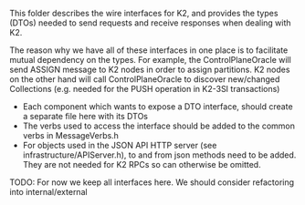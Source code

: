 This folder describes the wire interfaces for K2, and provides the types (DTOs) needed to send requests and receive
responses when dealing with K2.

The reason why we have all of these interfaces in one place is to facilitate mutual dependency on the types. For example, the ControlPlaneOracle will send ASSIGN message to K2 nodes in order to assign partitions. K2 nodes on the other hand will call ControlPlaneOracle to discover new/changed Collections (e.g. needed for the PUSH operation in K2-3SI transactions)

- Each component which wants to expose a DTO interface, should create a separate file here with its DTOs
- The verbs used to access the interface should be added to the common verbs in MessageVerbs.h
- For objects used in the JSON API HTTP server (see infrastructure/APIServer.h), to and from json methods need to be added. They are not needed for K2 RPCs so can otherwise be omitted.

TODO: For now we keep all interfaces here. We should consider refactoring into internal/external
